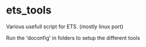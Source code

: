 # ets_tools
Various usefull script for ETS. (mostly linux port)

Run the 'doconfig' in folders to setup the different tools

